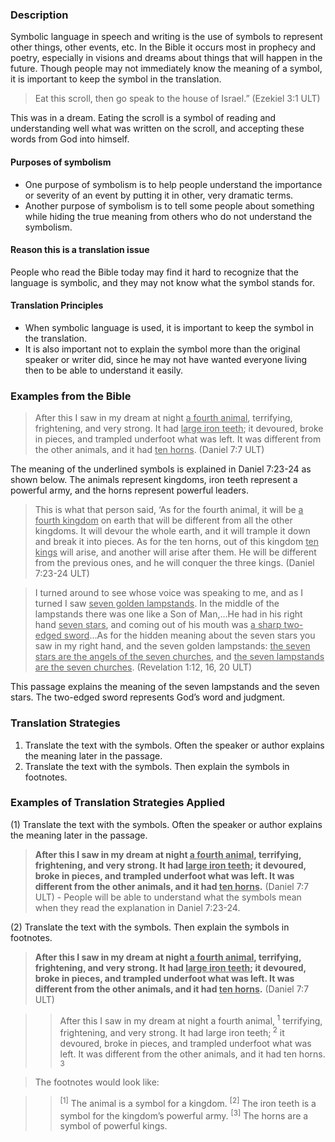 

### Description

Symbolic language in speech and writing is the use of symbols to represent other things, other events, etc. In the Bible it occurs most in prophecy and poetry, especially in visions and dreams about things that will happen in the future. Though people may not immediately know the meaning of a symbol, it is important to keep the symbol in the translation.

> Eat this scroll, then go speak to the house of Israel.” (Ezekiel 3:1 ULT)

This was in a dream. Eating the scroll is a symbol of reading and understanding well what was written on the scroll, and accepting these words from God into himself.

#### Purposes of symbolism

- One purpose of symbolism is to help people understand the importance or severity of an event by putting it in other, very dramatic terms.
- Another purpose of symbolism is to tell some people about something while hiding the true meaning from others who do not understand the symbolism.

#### Reason this is a translation issue

People who read the Bible today may find it hard to recognize that the language is symbolic, and they may not know what the symbol stands for.

#### Translation Principles

- When symbolic language is used, it is important to keep the symbol in the translation.
- It is also important not to explain the symbol more than the original speaker or writer did, since he may not have wanted everyone living then to be able to understand it easily.

### Examples from the Bible

> After this I saw in my dream at night <u>a fourth animal</u>, terrifying, frightening, and very strong. It had <u>large iron teeth</u>; it devoured, broke in pieces, and trampled underfoot what was left. It was different from the other animals, and it had <u>ten horns</u>. (Daniel 7:7 ULT)

The meaning of the underlined symbols is explained in Daniel 7:23-24 as shown below. The animals represent kingdoms, iron teeth represent a powerful army, and the horns represent powerful leaders.

> This is what that person said, ‘As for the fourth animal, it will be <u>a fourth kingdom</u> on earth that will be different from all the other kingdoms. It will devour the whole earth, and it will trample it down and break it into pieces. As for the ten horns, out of this kingdom <u>ten kings</u> will arise, and another will arise after them. He will be different from the previous ones, and he will conquer the three kings. (Daniel 7:23-24 ULT)

> I turned around to see whose voice was speaking to me, and as I turned I saw <u>seven golden lampstands</u>. In the middle of the lampstands there was one like a Son of Man,…He had in his right hand <u>seven stars</u>, and coming out of his mouth was <u>a sharp two-edged sword</u>…As for the hidden meaning about the seven stars you saw in my right hand, and the seven golden lampstands: <u>the seven stars are the angels of the seven churches</u>, and <u>the seven lampstands are the seven churches</u>. (Revelation 1:12, 16, 20 ULT)  

This passage explains the meaning of the seven lampstands and the seven stars. The two-edged sword represents God’s word and judgment.

### Translation Strategies

1. Translate the text with the symbols. Often the speaker or author explains the meaning later in the passage.
1. Translate the text with the symbols. Then explain the symbols in footnotes.

### Examples of Translation Strategies Applied

(1) Translate the text with the symbols. Often the speaker or author explains the meaning later in the passage.

> **After this I saw in my dream at night <u>a fourth animal</u>, terrifying, frightening, and very strong. It had <u>large iron teeth</u>; it devoured, broke in pieces, and trampled underfoot what was left. It was different from the other animals, and it had <u>ten horns</u>.** (Daniel 7:7 ULT) - People will be able to understand what the symbols mean when they read the explanation in Daniel 7:23-24.

(2) Translate the text with the symbols. Then explain the symbols in footnotes.

> **After this I saw in my dream at night <u>a fourth animal</u>, terrifying, frightening, and very strong. It had <u>large iron teeth</u>; it devoured, broke in pieces, and trampled underfoot what was left. It was different from the other animals, and it had <u>ten horns</u>.** (Daniel 7:7 ULT)

>> After this I saw in my dream at night a fourth animal,<sup> 1</sup>   terrifying, frightening, and very strong. It had large iron teeth;<sup> 2</sup>   it devoured, broke in pieces, and trampled underfoot what was left. It was different from the other animals, and it had ten horns.<sup> 3</sup> 

> The footnotes would look like:

>> <sup> [1]</sup>  The animal is a symbol for a kingdom.
>> <sup> [2]</sup>  The iron teeth is a symbol for the kingdom’s powerful army.
>> <sup> [3]</sup>  The horns are a symbol of powerful kings.

